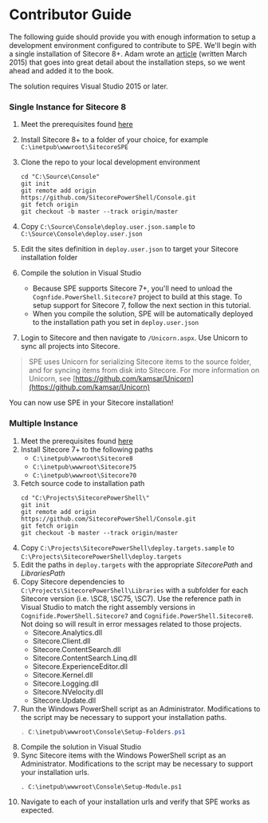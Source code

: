 # Contributor Guide

The following guide should provide you with enough information to setup a development environment configured to contribute to SPE. We'll begin with a single installation of Sitecore 8+. Adam wrote an [article](http://blog.najmanowicz.com/2015/03/03/set-up-sitecore-powershell-extensions-development-environment/) \(written March 2015\) that goes into great detail about the installation steps, so we went ahead and added it to the book.

The solution requires Visual Studio 2015 or later.

### Single Instance for Sitecore 8

1. Meet the prerequisites found [here](installation.md)
2. Install Sitecore 8+ to a folder of your choice, for example `C:\inetpub\wwwroot\SitecoreSPE`
3. Clone the repo to your local development environment
   ```
   cd "C:\Source\Console"
   git init
   git remote add origin https://github.com/SitecorePowerShell/Console.git
   git fetch origin
   git checkout -b master --track origin/master
   ```
4. Copy `C:\Source\Console\deploy.user.json.sample` to `C:\Source\Console\deploy.user.json`
5. Edit the sites definition in `deploy.user.json` to target your Sitecore installation folder
6. Compile the solution in Visual Studio

   * Because SPE supports Sitecore 7+, you'll need to unload the `Cognfide.PowerShell.Sitecore7` project to build at this stage. To setup support for Sitecore 7, follow the next section in this tutorial.
   * When you compile the solution, SPE will be automatically deployed to the installation path you set in `deploy.user.json`

7. Login to Sitecore and then navigate to `/Unicorn.aspx`. Use Unicorn to sync all projects into Sitecore.

> SPE uses Unicorn for serializing Sitecore items to the source folder, and for syncing items from disk into Sitecore. For more information on Unicorn, see [https://github.com/kamsar/Unicorn](https://github.com/kamsar/Unicorn)

You can now use SPE in your Sitecore installation!

### Multiple Instance

1. Meet the prerequisites found [here](installation.md)
2. Install Sitecore 7+ to the following paths    
   * `C:\inetpub\wwwroot\Sitecore8`
   * `C:\inetpub\wwwroot\Sitecore75`
   * `C:\inetpub\wwwroot\Sitecore70`
3. Fetch source code to installation path
   ```
   cd "C:\Projects\SitecorePowerShell\"
   git init
   git remote add origin https://github.com/SitecorePowerShell/Console.git
   git fetch origin
   git checkout -b master --track origin/master
   ```
4. Copy `C:\Projects\SitecorePowerShell\deploy.targets.sample` to `C:\Projects\SitecorePowerShell\deploy.targets`
5. Edit the paths in `deploy.targets` with the appropriate _SitecorePath_ and _LibrariesPath_
6. Copy Sitecore dependencies to `C:\Projects\SitecorePowerShell\Libraries` with a subfolder for each Sitecore version \(i.e. \SC8, \SC75, \SC7\). Use the reference path in Visual Studio to match the right assembly versions in `Cognifide.PowerShell.Sitecore7` and `Cognifide.PowerShell.Sitecore8`. Not doing so will result in error messages related to those projects.
   * Sitecore.Analytics.dll
   * Sitecore.Client.dll
   * Sitecore.ContentSearch.dll
   * Sitecore.ContentSearch.Linq.dll
   * Sitecore.ExperienceEditor.dll
   * Sitecore.Kernel.dll
   * Sitecore.Logging.dll
   * Sitecore.NVelocity.dll
   * Sitecore.Update.dll
7. Run the Windows PowerShell script as an Administrator. Modifications to the script may be necessary to support your installation paths.
   ```powershell
   . C:\inetpub\wwwroot\Console\Setup-Folders.ps1
   ```
8. Compile the solution in Visual Studio
9. Sync Sitecore items with the Windows PowerShell script as an Administrator. Modifications to the script may be necessary to support your installation urls.
   ```
   . C:\inetpub\wwwroot\Console\Setup-Module.ps1
   ```
10. Navigate to each of your installation urls and verify that SPE works as expected.



